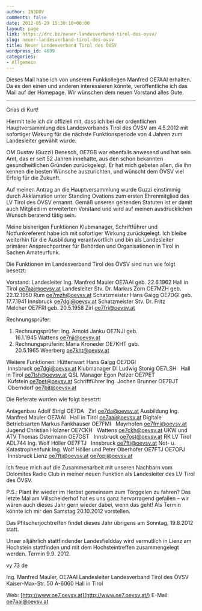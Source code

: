 ```yaml
---
author: IN3DOV
comments: false
date: 2012-05-29 15:30:10+00:00
layout: page
link: https://drc.bz/neuer-landesverband-tirol-des-ovsv/
slug: neuer-landesverband-tirol-des-ovsv
title: Neuer Landesverband Tirol des ÖVSV
wordpress_id: 4699
categories:
- Allgemein
---
```


Dieses Mail habe ich von unserem Funkkollegen Manfred OE7AAI erhalten. Da es den einen und anderen interessieren könnte, veröffentliche ich das Mail auf der Homepage. Wir wünschen dem neuen Vorstand alles Gute.

____________________________________

Grias di Kurt!

Hiermit teile ich dir offiziell mit, dass ich bei der ordentlichen Hauptversammlung des Landesverbands Tirol des ÖVSV am 4.5.2012 mit sofortiger Wirkung für die nächste Funktionsperiode von 4 Jahren zum Landesleiter gewählt wurde.

OM Gustav (Guzzi) Benesch, OE7GB war ebenfalls anwesend und hat sein Amt, das er seit 52 Jahren innehatte, aus den schon bekannten gesundheitlichen Gründen zurückgelegt.
Er hat mich gebeten allen, die ihn kennen die besten Wünsche auszurichten, und wünscht dem ÖVSV viel Erfolg für die Zukunft.

Auf meinen Antrag an die Hauptversammlung wurde Guzzi einstimmig durch Akklamation unter Standing Ovations zum ersten Ehrenmitglied des LV Tirol des ÖVSV ernannt.
Gemäß unseren geltenden Statuten ist er damit auch Mitglied im erweiterten Vorstand und wird auf meinen ausdrücklichen Wunsch beratend tätig sein.

Meine bisherigen Funktionen Klubmanager, Schriftführer und Notfunkreferent habe ich mit sofortiger Wirkung zurückgelegt.
Ich bleibe weiterhin für die Ausbildung verantwortlich und bin als Landesleiter primärer Ansprechpartner für Behörden und Organisationen in Tirol in Sachen Amateurfunk.

Die Funktionen im Landesverband Tirol des ÖVSV sind nun wie folgt besetzt:

Vorstand:
Landesleiter Ing. Manfred Mauler OE7AAI geb. 22.6.1962 Hall in Tirol [oe7aai@oevsv.at](mailto:oe7aai@oevsv.at)
Landesleiter Stv. Dr. Markus Zorn OE7MZH geb. 22.12.1950 Rum [oe7mzh@oevsv.at](mailto:oe7mzh@oevsv.at)
Schatzmeister Hans Gaigg OE7DGI geb. 17.7.1941 Innsbruck [oe7dgi@oevsv.at](mailto:oe7dgi@oevsv.at)
Schatzmeister Stv. Dr. Fritz Melcher OE7FRI geb. 20.5.1958 Zirl [oe7fri@oevsv.at](mailto:oe7fri@oevsv.at)

Rechnungsprüfer:
1. Rechnungsprüfer: Ing. Arnold Janku OE7NJI geb. 16.1.1945 Wattens [oe7nji@oevsv.at](mailto:oe7nji@oevsv.at)
2. Rechnungsprüferin: Maria Kroneder OE7KHT geb. 20.5.1965 Weerberg [oe7kht@oevsv.at](mailto:oe7kht@oevsv.at)

Weitere Funktionen:
Hüttenwart Hans Gaigg OE7DGI   Innsbruck [oe7dgi@oevsv.at](mailto:oe7dgi@oevsv.at)
Klubmanager DI Ludwig Stonig OE7LSH   Hall in Tirol [oe7lsh@oevsv.at](mailto:oe7lsh@oevsv.at)
QSL Manager Egon Pelzer OE7PET   Kufstein [oe7pet@oevsv.at](mailto:oe7pet@oevsv.at)
Schriftführer Ing. Jochen Brunner OE7BJT   Oberndorf [oe7bjt@oevsv.at](mailto:oe7bjt@oevsv.at)

Die Referate wurden wie folgt besetzt:

Anlagenbau Adolf Strigl OE7DA   Zirl [oe7da@oevsv.at](mailto:oe7da@oevsv.at)
Ausbildung Ing. Manfred Mauler OE7AAI   Hall in Tirol [oe7aai@oevsv.at](mailto:oe7aai@oevsv.at)
Digitale Betriebsarten Markus Fankhauser OE7FMI   Mayrhofen [oe7fmi@oevsv.at](mailto:oe7fmi@oevsv.at)
Jugend Christian Holzner OE7CKH   Wattens [oe7ckh@oevsv.at](mailto:oe7ckh@oevsv.at)
UKW und ATV Thomas Ostermann OE7OST   Innsbruck [oe7ost@oevsv.at](mailto:oe7ost@oevsv.at)
RK LV Tirol ADL744 Ing. Wolf Höller OE7FTJ   Innsbruck [oe7ftj@oevsv.at](mailto:oe7ftj@oevsv.at)
Not- u. Katastrophenfunk Ing. Wolf Höller und
Peter Oberhofer OE7FTJ
OE7OPJ   Innsbruck
Lienz [oe7ftj@oevsv.at](mailto:oe7ftj@oevsv.at)
[oe7opj@oevsv.at](mailto:oe7opj@oevsv.at)


Ich freue mich auf die Zusammenarbeit mit unseren Nachbarn vom Dolomites Radio Club in meiner neuen Funktion als Landesleiter des LV Tirol des ÖVSV.

P.S.:
Plant ihr wieder im Herbst gemeinsam zum Törggelen zu fahren?
Das letzte Mal am Villscheiderhof hat es uns ganz hervorragend gefallen – wir wären auch dieses Jahr gern wieder dabei, wenn das geht!
Als Termin könnte ich mir den Samstag 20.10.2012 vorstellen.

Das Pfitscherjochtreffen findet dieses Jahr übrigens am Sonntag, 19.8.2012 statt.

Unser alljährlich stattfindender Landesfieldday wird vermutlich in Lienz am Hochstein stattfinden und mit dem Hochsteintreffen zusammengelegt werden.
Termin 9.9. 2012.


vy 73 de

Ing. Manfred Mauler, OE7AAI
Landesleiter
Landesverband Tirol des ÖVSV
Kaiser-Max-Str. 50
A-6060 Hall in Tirol

Web: [http://www.oe7.oevsv.at](http://www.oe7.oevsv.at/)
E-Mail: [oe7aai@oevsv.at](mailto:oe7aai@oevsv.at)
